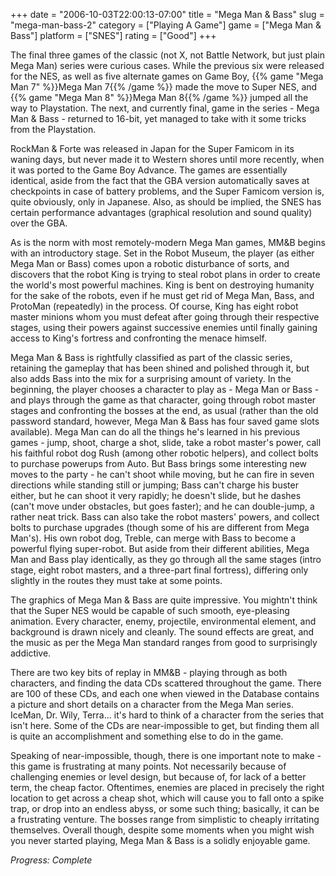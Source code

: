 +++
date = "2006-10-03T22:00:13-07:00"
title = "Mega Man & Bass"
slug = "mega-man-bass-2"
category = ["Playing A Game"]
game = ["Mega Man & Bass"]
platform = ["SNES"]
rating = ["Good"]
+++

The final three games of the classic (not X, not Battle Network, but just plain Mega Man) series were curious cases. While the previous six were released for the NES, as well as five alternate games on Game Boy, {{% game "Mega Man 7" %}}Mega Man 7{{% /game %}} made the move to Super NES, and {{% game "Mega Man 8" %}}Mega Man 8{{% /game %}} jumped all the way to Playstation. The next, and currently final, game in the series - Mega Man & Bass - returned to 16-bit, yet managed to take with it some tricks from the Playstation.

RockMan & Forte was released in Japan for the Super Famicom in its waning days, but never made it to Western shores until more recently, when it was ported to the Game Boy Advance. The games are essentially identical, aside from the fact that the GBA version automatically saves at checkpoints in case of battery problems, and the Super Famicom version is, quite obviously, only in Japanese. Also, as should be implied, the SNES has certain performance advantages (graphical resolution and sound quality) over the GBA.

As is the norm with most remotely-modern Mega Man games, MM&B begins with an introductory stage. Set in the Robot Museum, the player (as either Mega Man or Bass) comes upon a robotic disturbance of sorts, and discovers that the robot King is trying to steal robot plans in order to create the world's most powerful machines. King is bent on destroying humanity for the sake of the robots, even if he must get rid of Mega Man, Bass, and ProtoMan (repeatedly) in the process. Of course, King has eight robot master minions whom you must defeat after going through their respective stages, using their powers against successive enemies until finally gaining access to King's fortress and confronting the menace himself.

Mega Man & Bass is rightfully classified as part of the classic series, retaining the gameplay that has been shined and polished through it, but also adds Bass into the mix for a surprising amount of variety. In the beginning, the player chooses a character to play as - Mega Man or Bass - and plays through the game as that character, going through robot master stages and confronting the bosses at the end, as usual (rather than the old password standard, however, Mega Man & Bass has four saved game slots available). Mega Man can do all the things he's learned in his previous games - jump, shoot, charge a shot, slide, take a robot master's power, call his faithful robot dog Rush (among other robotic helpers), and collect bolts to purchase powerups from Auto. But Bass brings some interesting new moves to the party - he can't shoot while moving, but he can fire in seven directions while standing still or jumping; Bass can't charge his buster either, but he can shoot it very rapidly; he doesn't slide, but he dashes (can't move under obstacles, but goes faster); and he can double-jump, a rather neat trick. Bass can also take the robot masters' powers, and collect bolts to purchase upgrades (though some of his are different from Mega Man's). His own robot dog, Treble, can merge with Bass to become a powerful flying super-robot. But aside from their different abilities, Mega Man and Bass play identically, as they go through all the same stages (intro stage, eight robot masters, and a three-part final fortress), differing only slightly in the routes they must take at some points.

The graphics of Mega Man & Bass are quite impressive. You mightn't think that the Super NES would be capable of such smooth, eye-pleasing animation. Every character, enemy, projectile, environmental element, and background is drawn nicely and cleanly. The sound effects are great, and the music as per the Mega Man standard ranges from good to surprisingly addictive.

There are two key bits of replay in MM&B - playing through as both characters, and finding the data CDs scattered throughout the game. There are 100 of these CDs, and each one when viewed in the Database contains a picture and short details on a character from the Mega Man series. IceMan, Dr. Wily, Terra... it's hard to think of a character from the series that isn't here. Some of the CDs are near-impossible to get, but finding them all is quite an accomplishment and something else to do in the game.

Speaking of near-impossible, though, there is one important note to make - this game is frustrating at many points. Not necessarily because of challenging enemies or level design, but because of, for lack of a better term, the cheap factor. Oftentimes, enemies are placed in precisely the right location to get across a cheap shot, which will cause you to fall onto a spike trap, or drop into an endless abyss, or some such thing; basically, it can be a frustrating venture. The bosses range from simplistic to cheaply irritating themselves. Overall though, despite some moments when you might wish you never started playing, Mega Man & Bass is a solidly enjoyable game.

<i>Progress: Complete</i>
